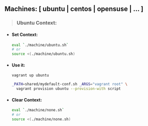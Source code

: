 ## Machines: [ ubuntu | centos | opensuse | ... ]
> ### Ubuntu Context:
* #### Set Context:
  ```bash
  eval `./machine/ubuntu.sh`
  # or
  source <(./machine/ubuntu.sh)
	```
* #### Use it:
  ```bash
  vagrant up ubuntu

  _PATH=shared/mydefault-conf.sh _ARGS="vagrant root" \
	vagrant provision ubuntu --provision-with script
  ```
* #### Clear Context:
  ```bash
  eval `./machine/none.sh`
  # or
  source <(./machine/none.sh)
  ```